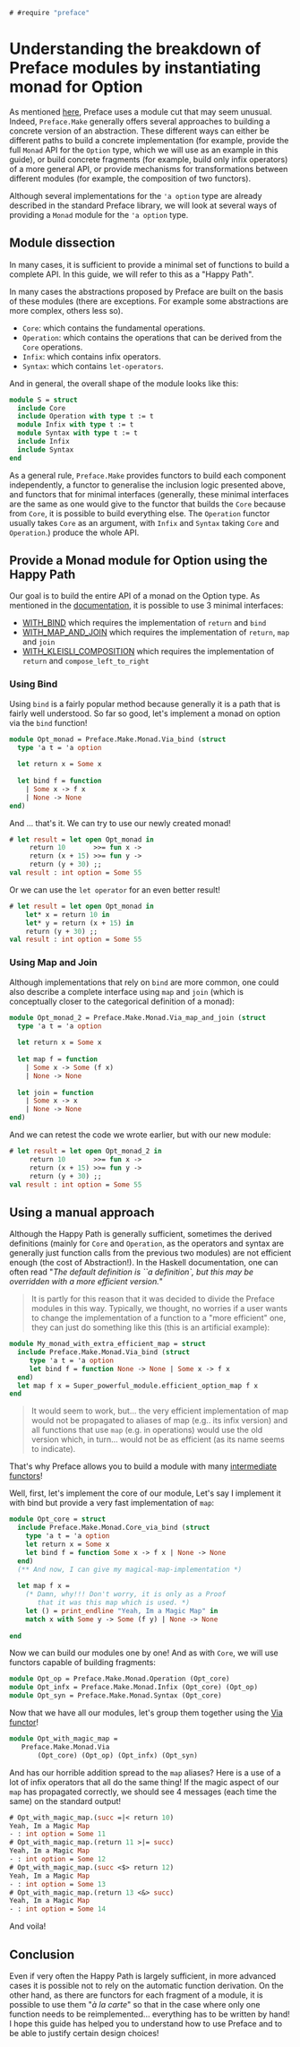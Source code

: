 ```ocaml
# #require "preface"
```

# Understanding the breakdown of Preface modules by instantiating monad for Option

As mentioned
[here](https://github.com/xvw/preface#some-design-choices), Preface
uses a module cut that may seem unusual. Indeed, `Preface.Make`
generally offers several approaches to building a concrete version of
an abstraction. These different ways can either be different paths to
build a concrete implementation (for example, provide the full
`Monad` API for the `Option` type, which we will use as an example in
this guide), or build concrete fragments (for example, build only
infix operators) of a more general API, or provide mechanisms for
transformations between different modules (for example, the
composition of two functors).

Although several implementations for the `'a option` type are already
described in the standard Preface library, we will look at several
ways of providing a `Monad` module for the `'a option` type.

## Module dissection

In many cases, it is sufficient to provide a minimal set of functions
to build a complete API. In this guide, we will refer to this as a
"Happy Path".

In many cases the abstractions proposed by Preface are built on the
basis of these modules (there are exceptions. For example some
abstractions are more complex, others less so).

- `Core`: which contains the fundamental operations.
- `Operation`: which contains the operations that can be derived from
  the `Core` operations.
- `Infix`: which contains infix operators.
- `Syntax`: which contains `let-operators`.

And in general, the overall shape of the module looks like this:

```ocaml non-deterministic=command
module S = struct 
  include Core
  include Operation with type t := t
  module Infix with type t := t
  module Syntax with type t := t
  include Infix
  include Syntax
end
```

As a general rule, `Preface.Make` provides functors to build each
component independently, a functor to generalise the inclusion logic
presented above, and functors that for minimal interfaces (generally,
these minimal interfaces are the same as one would give to the functor
that builds the `Core` because from `Core`, it is possible to build
everything else. The `Operation` functor usually takes `Core` as an
argument, with `Infix` and `Syntax` taking `Core` and `Operation`.)
produce the whole API.


## Provide a Monad module for Option using the Happy Path

Our goal is to build the entire API of a monad on the Option type. As
mentioned in the
[documentation](https://ocaml-preface.github.io/preface/Preface_specs/Monad/index.html#minimal-definition),
it is possible to use 3 minimal interfaces:

- [WITH_BIND](https://ocaml-preface.github.io/preface/Preface_specs/Monad/module-type-WITH_BIND/index.html)
  which requires the implementation of `return` and `bind`
- [WITH_MAP_AND_JOIN](https://ocaml-preface.github.io/preface/Preface_specs/Monad/module-type-WITH_MAP_AND_JOIN/index.html)
  which requires the implementation of `return`, `map` and `join`
- [WITH_KLEISLI_COMPOSITION](https://ocaml-preface.github.io/preface/Preface_specs/Monad/module-type-WITH_KLEISLI_COMPOSITION/index.html)
  which requires the implementation of `return` and `compose_left_to_right`

### Using Bind

Using `bind` is a fairly popular method because generally it is a path
that is fairly well understood. So far so good, let's implement a
monad on option via the `bind` function!

```ocaml
module Opt_monad = Preface.Make.Monad.Via_bind (struct 
  type 'a t = 'a option 
  
  let return x = Some x
  
  let bind f = function 
    | Some x -> f x 
    | None -> None
end)
```

And ... that's it. We can try to use our newly created monad!

```ocaml
# let result = let open Opt_monad in
     return 10       >>= fun x -> 
     return (x + 15) >>= fun y -> 
     return (y + 30) ;;
val result : int option = Some 55
```

Or we can use the `let operator` for an even better result!

```ocaml
# let result = let open Opt_monad in 
    let* x = return 10 in 
    let* y = return (x + 15) in 
    return (y + 30) ;;
val result : int option = Some 55
```

### Using Map and Join

Although implementations that rely on `bind` are more common, one
could also describe a complete interface using `map` and `join` (which
is conceptually closer to the categorical definition of a monad):

```ocaml
module Opt_monad_2 = Preface.Make.Monad.Via_map_and_join (struct 
  type 'a t = 'a option 
  
  let return x = Some x
  
  let map f = function 
    | Some x -> Some (f x)
    | None -> None
    
  let join = function 
    | Some x -> x 
    | None -> None
end)
```

And we can retest the code we wrote earlier, but with our new module:

```ocaml
# let result = let open Opt_monad_2 in
     return 10       >>= fun x -> 
     return (x + 15) >>= fun y -> 
     return (y + 30) ;;
val result : int option = Some 55
```

## Using a manual approach

Although the Happy Path is generally sufficient, sometimes the derived
definitions (mainly for `Core` and `Operation`, as the operators and
syntax are generally just function calls from the previous two
modules) are not efficient enough (the cost of Abstraction!).  In the
Haskell documentation, one can often read "*The default definition is
``a definition`, but this may be overridden with a more efficient
version.*" 

> It is partly for this reason that it was decided to divide the
> Preface modules in this way. Typically, we thought, no worries if a
> user wants to change the implementation of a function to a "more
> efficient" one, they can just do something like this (this is an
> artificial example):

```ocaml non-deterministic=command
module My_monad_with_extra_efficient_map = struct 
  include Preface.Make.Monad.Via_bind (struct 
     type 'a t = 'a option 
     let bind f = function None -> None | Some x -> f x
  end)
  let map f x = Super_powerful_module.efficient_option_map f x
end
```

> It would seem to work, but... the very efficient implementation of
> map would not be propagated to aliases of map (e.g.. its infix
> version) and all functions that use `map` (e.g. in operations) would
> use the old version which, in turn... would not be as efficient (as
> its name seems to indicate).

That's why Preface allows you to build a module with many
[intermediate
functors](https://ocaml-preface.github.io/preface/Preface_make/Monad/index.html#manual-construction)!

Well, first, let's implement the core of our module, Let's say I
implement it with bind but provide a very fast implementation of
`map`:

```ocaml
module Opt_core = struct
  include Preface.Make.Monad.Core_via_bind (struct 
    type 'a t = 'a option 
    let return x = Some x
    let bind f = function Some x -> f x | None -> None
  end)
  (** And now, I can give my magical-map-implementation *)
  
  let map f x = 
    (* Damn, why!!! Don't worry, it is only as a Proof
       that it was this map which is used. *)
    let () = print_endline "Yeah, Im a Magic Map" in 
    match x with Some y -> Some (f y) | None -> None
    
end
```

Now we can build our modules one by one! And as with `Core`, we will
use functors capable of building fragments:

```ocaml
module Opt_op = Preface.Make.Monad.Operation (Opt_core)
module Opt_infx = Preface.Make.Monad.Infix (Opt_core) (Opt_op)
module Opt_syn = Preface.Make.Monad.Syntax (Opt_core)
```

Now that we have all our modules, let's group them together using the
[Via
functor](https://ocaml-preface.github.io/preface/Preface_make/Monad/Via/index.html)!

```ocaml
module Opt_with_magic_map = 
   Preface.Make.Monad.Via 
       (Opt_core) (Opt_op) (Opt_infx) (Opt_syn)
```

And has our horrible addition spread to the `map` aliases? Here is a
use of a lot of infix operators that all do the same thing! If the
magic aspect of our `map` has propagated correctly, we should see 4
messages (each time the same) on the standard output!

```ocaml
# Opt_with_magic_map.(succ =|< return 10)
Yeah, Im a Magic Map
- : int option = Some 11
# Opt_with_magic_map.(return 11 >|= succ)
Yeah, Im a Magic Map
- : int option = Some 12
# Opt_with_magic_map.(succ <$> return 12)
Yeah, Im a Magic Map
- : int option = Some 13
# Opt_with_magic_map.(return 13 <&> succ)
Yeah, Im a Magic Map
- : int option = Some 14
```

And voila!

## Conclusion

Even if very often the Happy Path is largely sufficient, in more
advanced cases it is possible not to rely on the automatic function
derivation. On the other hand, as there are functors for each fragment
of a module, it is possible to use them "*à la carte*" so that in the
case where only one function needs to be reimplemented... everything
has to be written by hand! I hope this guide has helped you to
understand how to use Preface and to be able to justify certain design
choices!
